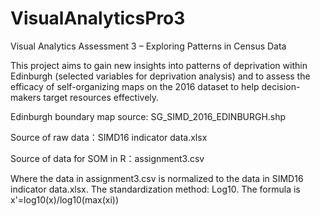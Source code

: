 # VisualAnalyticsPro3

Visual Analytics Assessment 3 – Exploring Patterns in Census Data

This project aims to gain new insights into patterns of deprivation within Edinburgh (selected variables for deprivation analysis) and to assess the efficacy of self-organizing maps on the 2016 dataset to help decision-makers target resources effectively.

Edinburgh boundary map source: SG_SIMD_2016_EDINBURGH.shp

Source of raw data：SIMD16 indicator data.xlsx

Source of data for SOM in R：assignment3.csv

Where the data in assignment3.csv is normalized to the data in SIMD16 indicator data.xlsx. The standardization method: Log10. The formula is x'=log10(x)/log10(max(xi))

